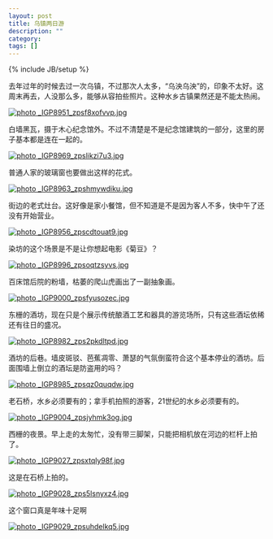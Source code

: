 ```yaml
---
layout: post
title: 乌镇两日游
description: ""
category:
tags: []
---
```

{% include JB/setup %}

去年过年的时候去过一次乌镇，不过那次人太多，“乌泱乌泱”的，印象不太好。这周末再去，人没那么多，能够从容拍些照片。这种水乡古镇果然还是不能太热闹。

<a href="http://s46.photobucket.com/user/bird_frank/media/_IGP8951_zpsf8xofvvp.jpg.html" target="_blank"><img src="http://i46.photobucket.com/albums/f136/bird_frank/_IGP8951_zpsf8xofvvp.jpg" border="0" alt=" photo _IGP8951_zpsf8xofvvp.jpg"/></a>

白墙黑瓦，摄于木心纪念馆外。不过不清楚是不是纪念馆建筑的一部分，这里的房子基本都是连在一起的。

<a href="http://s46.photobucket.com/user/bird_frank/media/_IGP8969_zpslikzi7u3.jpg.html" target="_blank"><img src="http://i46.photobucket.com/albums/f136/bird_frank/_IGP8969_zpslikzi7u3.jpg" border="0" alt=" photo _IGP8969_zpslikzi7u3.jpg"/></a>

普通人家的玻璃窗也要做出这样的花式。

<a href="http://s46.photobucket.com/user/bird_frank/media/_IGP8963_zpshmywdiku.jpg.html" target="_blank"><img src="http://i46.photobucket.com/albums/f136/bird_frank/_IGP8963_zpshmywdiku.jpg" border="0" alt=" photo _IGP8963_zpshmywdiku.jpg"/></a>


街边的老式灶台。这好像是家小餐馆，但不知道是不是因为客人不多，快中午了还没有开始营业。

<a href="http://s46.photobucket.com/user/bird_frank/media/_IGP8956_zpscdtouat9.jpg.html" target="_blank"><img src="http://i46.photobucket.com/albums/f136/bird_frank/_IGP8956_zpscdtouat9.jpg" border="0" alt=" photo _IGP8956_zpscdtouat9.jpg"/></a>

染坊的这个场景是不是让你想起电影《菊豆》？

<a href="http://s46.photobucket.com/user/bird_frank/media/_IGP8996_zpsoqtzsyvs.jpg.html" target="_blank"><img src="http://i46.photobucket.com/albums/f136/bird_frank/_IGP8996_zpsoqtzsyvs.jpg" border="0" alt=" photo _IGP8996_zpsoqtzsyvs.jpg"/></a>

百床馆后院的粉墙，枯萎的爬山虎画出了一副抽象画。

<a href="http://s46.photobucket.com/user/bird_frank/media/_IGP9000_zpsfyusozec.jpg.html" target="_blank"><img src="http://i46.photobucket.com/albums/f136/bird_frank/_IGP9000_zpsfyusozec.jpg" border="0" alt=" photo _IGP9000_zpsfyusozec.jpg"/></a>

东栅的酒坊，现在只是个展示传统酿酒工艺和器具的游览场所，只有这些酒坛依稀还有往日的盛况。

<a href="http://s46.photobucket.com/user/bird_frank/media/_IGP8982_zps2pkdltpd.jpg.html" target="_blank"><img src="http://i46.photobucket.com/albums/f136/bird_frank/_IGP8982_zps2pkdltpd.jpg" border="0" alt=" photo _IGP8982_zps2pkdltpd.jpg"/></a>

酒坊的后巷。墙皮斑驳、芭蕉凋零、萧瑟的气氛倒蛮符合这个基本停业的酒坊。后面围墙上倒立的酒坛是防盗用的吗？

<a href="http://s46.photobucket.com/user/bird_frank/media/_IGP8985_zpsqz0quqdw.jpg.html" target="_blank"><img src="http://i46.photobucket.com/albums/f136/bird_frank/_IGP8985_zpsqz0quqdw.jpg" border="0" alt=" photo _IGP8985_zpsqz0quqdw.jpg"/></a>

老石桥，水乡必须要有的；拿手机拍照的游客，21世纪的水乡必须要有的。

<a href="http://s46.photobucket.com/user/bird_frank/media/_IGP9004_zpsjyhmk3og.jpg.html" target="_blank"><img src="http://i46.photobucket.com/albums/f136/bird_frank/_IGP9004_zpsjyhmk3og.jpg" border="0" alt=" photo _IGP9004_zpsjyhmk3og.jpg"/></a>

西栅的夜景。早上走的太匆忙，没有带三脚架，只能把相机放在河边的栏杆上拍了。

<a href="http://s46.photobucket.com/user/bird_frank/media/_IGP9027_zpsxtqly98f.jpg.html" target="_blank"><img src="http://i46.photobucket.com/albums/f136/bird_frank/_IGP9027_zpsxtqly98f.jpg" border="0" alt=" photo _IGP9027_zpsxtqly98f.jpg"/></a>

这是在石桥上拍的。

<a href="http://s46.photobucket.com/user/bird_frank/media/_IGP9028_zps5lsnyxz4.jpg.html" target="_blank"><img src="http://i46.photobucket.com/albums/f136/bird_frank/_IGP9028_zps5lsnyxz4.jpg" border="0" alt=" photo _IGP9028_zps5lsnyxz4.jpg"/></a>

这个窗口真是年味十足啊

<a href="http://s46.photobucket.com/user/bird_frank/media/_IGP9029_zpsuhdelkq5.jpg.html" target="_blank"><img src="http://i46.photobucket.com/albums/f136/bird_frank/_IGP9029_zpsuhdelkq5.jpg" border="0" alt=" photo _IGP9029_zpsuhdelkq5.jpg"/></a>



